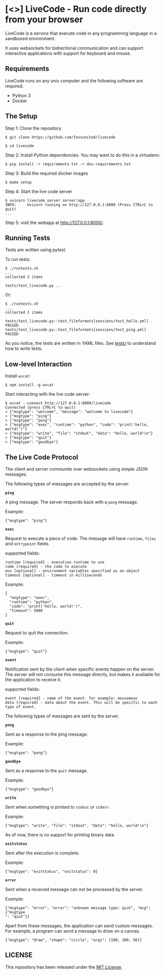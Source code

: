 # [<>] LiveCode - Run code directly from your browser

LiveCode is a service that execute code in any programming language in a sandboxed environment.

It uses websockets for bidrectional communication and can support interactive applications with support for keyboard and mouse.

## Requirements

LiveCode runs on any unix computer and the following software are required.

* Python 3
* Docker

## The Setup

Step 1: Clone the repository

```
$ git clone https://github.com/fossunited/livecode

$ cd livecode
```

Step 2: Install Python dependencies. You may want to do this in a virtualenv.

```
$ pip install -r requirements.txt -r dev-requirements.txt
```

Step 3: Build the required docker images

```
$ make setup
```

Step 4: Start the live code server

```
$ uvicorn livecode_server.server:app
INFO:     Uvicorn running on http://127.0.0.1:8000 (Press CTRL+C to quit)
...
```

Step 5: visit the webapp at <http://127.0.0.1:8000/>.

## Running Tests

Tests are written using pytest.

To run tests:

```
$ ./runtests.sh
...
collected 2 items

tests/test_livecode.py ..
```

Or:

```
$ ./runtests.sh
...
collected 2 items

tests/test_livecode.py::test_fileformats[sessions/test_hello.yml] PASSED
tests/test_livecode.py::test_fileformats[sessions/test_ping.yml] PASSED
```

As you notice, the tests are written in YAML files. See [tests/](tests/) to understand how to write tests.

## Low-level Interaction

Install `wscat`:

```
$ npm install -g wscat
```

Start interacting with the live code server:

```
$ wscat --connect http://127.0.0.1:8000/livecode
Connected (press CTRL+C to quit)
< {"msgtype": "welcome", "message": "welcome to livecode"}
> {"msgtype": "ping"}
< {"msgtype": "pong"}
> {"msgtype": "exec", "runtime": "python", "code": "print('hello, world!')"}
> {"msgtype": "write", "file": "stdout", "data": "hello, world!\n"}
> {"msgtype": "quit"}
< {"msgtype": "goodbye"}
```

## The Live Code Protocol

The client and server communite over websockets using simple JSON messages.

The following types of messages are accepted by the server.

**`ping`**

A ping message. The server responds back with a `pong` message.

Example:

```
{"msgtype": "ping"}
```

**`exec`**

Request to execute a piece of code. The message will have `runtime`, `files` and `entrypoint` fields.

supported fields:
```
runtime [required] - execution runtime to use
code [required] - the code to execute
env [optional] - environment variables specified as an object
timeout [optional] - timeout in milliseconds
```

Example:

```
{
  "msgtype": "exec",
  "runtime": "python",
  "code": "print('hello, world!')",
  "timeout": 5000
}
```

**`quit`**

Request to quit the connection.

Example:

```
{"msgtype": "quit"}
```

**`event`**

Notification sent by the client when specific events happen on the server.
The server will not consume this message directly, but makes it available
for the application to receive it.

supported fields:
```
event [required] - name of the event. for example: mousemove
data [required] - data about the event. This will be specific to each type of event.
```

The following types of messages are sent by the server.

**`pong`**

Sent as a response to the ping message.

Example:

```
{"msgtype": "pong"}
```

**`goodbye`**

Sent as a response to the `quit` message.

Example:

```
{"msgtype": "goodbye"}
```

**`write`**

Sent when something is printed to `stdout` or `stderr`.

Example:

```
{"msgtype": "write", "file": "stdout", "data": "hello, world!\n"}
```

As of now, there is no support for printing binary data.

**`exitstatus`**

Sent after the execution is complete.

Example:

```
{"msgtype": "exitstatus", "exitstatus": 0}
```

**`error`**

Sent when a received message can not be processed by the server.

Example:

```
{"msgtype": "error", "error": "unknown message type: qiut", "msg": {"msgtype
": "qiut"}}
```

Apart from these messages, the application can send custom messages.
For example, a program can send a message to draw on a canvas.

```
{"msgtype": "draw", "shape": "circle", "args": [100, 100, 50]}
```


## LICENSE

This repository has been released under the [MIT License](https://github.com/fossunited/livecode/blob/main/LICENSE).

